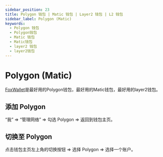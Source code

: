 ```yaml
---
sidebar_position: 23
title: Polygon 钱包 | Matic 钱包 | Layer2 钱包 | L2 钱包
sidebar_label: Polygon (Matic)
keywords:
  - Polygon 钱包
  - Polygon钱包
  - Matic 钱包
  - Matic钱包
  - layer2 钱包
  - layer2钱包
---
```


# Polygon (Matic)

[FoxWallet](https://foxwallet.com)是最好用的Polygon钱包，最好用的Matic钱包，最好用的layer2钱包。

## 添加 Polygon

“我” => “管理网络” => 勾选 Polygon => 返回到钱包主页。

## 切换至 Polygon

点击钱包主页左上角的切换按钮 => 选择 Polygon => 选择一个账户。
